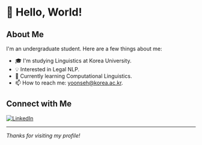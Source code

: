 # 👋 Hello, World!

## About Me

I'm an undergraduate student. Here are a few things about me:

- 🎓 I'm studying Linguistics at Korea University.
- 💡 Interested in Legal NLP.
- 🌱 Currently learning Computational Linguistics.
- 📫 How to reach me: yoonseh@korea.ac.kr.

## Connect with Me

[![LinkedIn](https://img.shields.io/badge/LinkedIn-0077B5?style=for-the-badge&logo=linkedin&logoColor=white)](www.linkedin.com/in/sarah-bak-129347307)

---

*Thanks for visiting my profile!*
